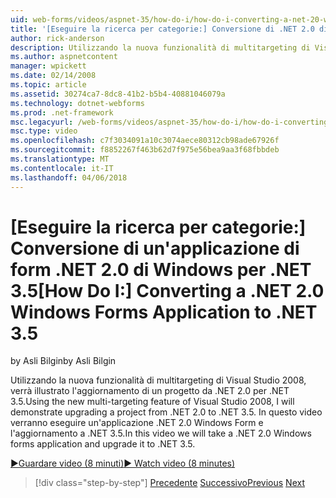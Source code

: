 ```yaml
---
uid: web-forms/videos/aspnet-35/how-do-i/how-do-i-converting-a-net-20-windows-forms-application-to-net-35
title: '[Eseguire la ricerca per categorie:] Conversione di .NET 2.0 di Windows Form applicazione a .NET 3.5 | Documenti Microsoft'
author: rick-anderson
description: Utilizzando la nuova funzionalità di multitargeting di Visual Studio 2008, verrà illustrato l'aggiornamento di un progetto da .NET 2.0 per .NET 3.5. In questo video verrà usato un...
ms.author: aspnetcontent
manager: wpickett
ms.date: 02/14/2008
ms.topic: article
ms.assetid: 30274ca7-8dc8-41b2-b5b4-40881046079a
ms.technology: dotnet-webforms
ms.prod: .net-framework
msc.legacyurl: /web-forms/videos/aspnet-35/how-do-i/how-do-i-converting-a-net-20-windows-forms-application-to-net-35
msc.type: video
ms.openlocfilehash: c7f3034091a10c3074aece80312cb98ade67926f
ms.sourcegitcommit: f8852267f463b62d7f975e56bea9aa3f68fbbdeb
ms.translationtype: MT
ms.contentlocale: it-IT
ms.lasthandoff: 04/06/2018
---
```

<a name="how-do-i-converting-a-net-20-windows-forms-application-to-net-35"></a><span data-ttu-id="35be8-104">[Eseguire la ricerca per categorie:] Conversione di un'applicazione di form .NET 2.0 di Windows per .NET 3.5</span><span class="sxs-lookup"><span data-stu-id="35be8-104">[How Do I:] Converting a .NET 2.0 Windows Forms Application to .NET 3.5</span></span>
====================
<span data-ttu-id="35be8-105">by Asli Bilgin</span><span class="sxs-lookup"><span data-stu-id="35be8-105">by Asli Bilgin</span></span>

<span data-ttu-id="35be8-106">Utilizzando la nuova funzionalità di multitargeting di Visual Studio 2008, verrà illustrato l'aggiornamento di un progetto da .NET 2.0 per .NET 3.5.</span><span class="sxs-lookup"><span data-stu-id="35be8-106">Using the new multi-targeting feature of Visual Studio 2008, I will demonstrate upgrading a project from .NET 2.0 to .NET 3.5.</span></span> <span data-ttu-id="35be8-107">In questo video verranno eseguire un'applicazione .NET 2.0 Windows Form e l'aggiornamento a .NET 3.5.</span><span class="sxs-lookup"><span data-stu-id="35be8-107">In this video we will take a .NET 2.0 Windows forms application and upgrade it to .NET 3.5.</span></span>

[<span data-ttu-id="35be8-108">&#9654;Guardare video (8 minuti)</span><span class="sxs-lookup"><span data-stu-id="35be8-108">&#9654; Watch video (8 minutes)</span></span>](https://channel9.msdn.com/Blogs/ASP-NET-Site-Videos/how-do-i-converting-a-net-20-windows-forms-application-to-net-35)

> [!div class="step-by-step"]
> <span data-ttu-id="35be8-109">[Precedente](how-do-i-advance-cascading-style-sheet-features-and-management.md)
> [Successivo](how-do-i-get-started-with-the-entity-framework.md)</span><span class="sxs-lookup"><span data-stu-id="35be8-109">[Previous](how-do-i-advance-cascading-style-sheet-features-and-management.md)
[Next](how-do-i-get-started-with-the-entity-framework.md)</span></span>
